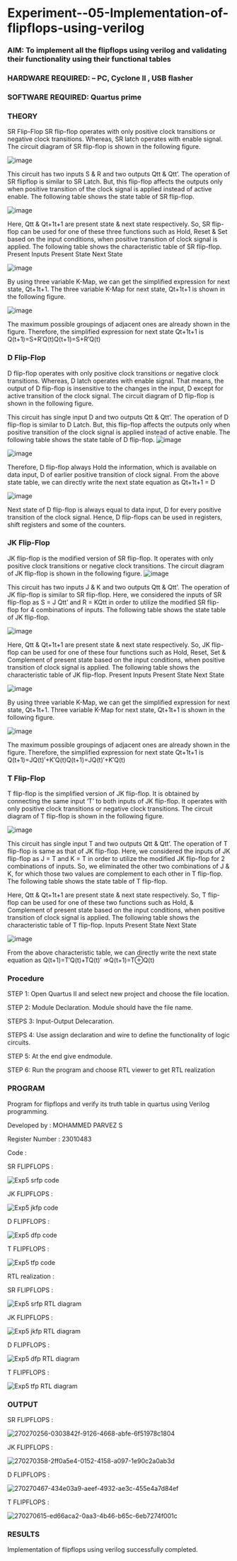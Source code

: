# Experiment--05-Implementation-of-flipflops-using-verilog
### AIM: To implement all the flipflops using verilog and validating their functionality using their functional tables
### HARDWARE REQUIRED:  – PC, Cyclone II , USB flasher
### SOFTWARE REQUIRED:   Quartus prime
### THEORY 
SR Flip-Flop
SR flip-flop operates with only positive clock transitions or negative clock transitions. Whereas, SR latch operates with enable signal. The circuit diagram of SR flip-flop is shown in the following figure.

![image](https://user-images.githubusercontent.com/36288975/167910294-bb550548-b1dc-4cba-9044-31d9037d476b.png)

 
This circuit has two inputs S & R and two outputs Qtt & Qtt’. The operation of SR flipflop is similar to SR Latch. But, this flip-flop affects the outputs only when positive transition of the clock signal is applied instead of active enable.
The following table shows the state table of SR flip-flop.


![image](https://user-images.githubusercontent.com/36288975/167910648-ced88e69-869c-42e2-9718-a285a3902446.png)


Here, Qtt & Qt+1t+1 are present state & next state respectively. So, SR flip-flop can be used for one of these three functions such as Hold, Reset & Set based on the input conditions, when positive transition of clock signal is applied. The following table shows the characteristic table of SR flip-flop.
Present Inputs	Present State	Next State


![image](https://user-images.githubusercontent.com/36288975/167908180-5fc9d589-1cb5-41f5-b2c8-927e04f5f387.png)

By using three variable K-Map, we can get the simplified expression for next state, Qt+1t+1. The three variable K-Map for next state, Qt+1t+1 is shown in the following figure.

![image](https://user-images.githubusercontent.com/36288975/167908214-25b30a54-db20-4bcb-9385-5f93a1982a09.png)

 
The maximum possible groupings of adjacent ones are already shown in the figure. Therefore, the simplified expression for next state Qt+1t+1 is
Q(t+1)=S+R′Q(t)Q(t+1)=S+R′Q(t)


### D Flip-Flop
D flip-flop operates with only positive clock transitions or negative clock transitions. Whereas, D latch operates with enable signal. That means, the output of D flip-flop is insensitive to the changes in the input, D except for active transition of the clock signal. The circuit diagram of D flip-flop is shown in the following figure.
 
This circuit has single input D and two outputs Qtt & Qtt’. The operation of D flip-flop is similar to D Latch. But, this flip-flop affects the outputs only when positive transition of the clock signal is applied instead of active enable.
The following table shows the state table of D flip-flop.
![image](https://user-images.githubusercontent.com/36288975/167908342-e03f0cbb-5958-43bb-b74a-5e3ec2341675.png)

![image](https://user-images.githubusercontent.com/36288975/167910325-aeef0739-0a54-40e2-bebd-6f5fa0cad10e.png)



Therefore, D flip-flop always Hold the information, which is available on data input, D of earlier positive transition of clock signal. From the above state table, we can directly write the next state equation as
Qt+1t+1 = D



![image](https://user-images.githubusercontent.com/36288975/167908850-d39d07ba-7f9d-490a-b9f2-274e189fd047.png)

Next state of D flip-flop is always equal to data input, D for every positive transition of the clock signal. Hence, D flip-flops can be used in registers, shift registers and some of the counters.


### JK Flip-Flop
JK flip-flop is the modified version of SR flip-flop. It operates with only positive clock transitions or negative clock transitions. The circuit diagram of JK flip-flop is shown in the following figure.
![image](https://user-images.githubusercontent.com/36288975/167910378-d2d984a7-2815-4d17-8c41-ee4bdf59ec24.png) 

 
This circuit has two inputs J & K and two outputs Qtt & Qtt’. The operation of JK flip-flop is similar to SR flip-flop. Here, we considered the inputs of SR flip-flop as S = J Qtt’ and R = KQtt in order to utilize the modified SR flip-flop for 4 combinations of inputs.
The following table shows the state table of JK flip-flop.


![image](https://user-images.githubusercontent.com/36288975/167908575-59c35afb-50d3-46a2-888c-47478a3179d5.png)

Here, Qtt & Qt+1t+1 are present state & next state respectively. So, JK flip-flop can be used for one of these four functions such as Hold, Reset, Set & Complement of present state based on the input conditions, when positive transition of clock signal is applied. The following table shows the characteristic table of JK flip-flop.
Present Inputs	Present State	Next State

![image](https://user-images.githubusercontent.com/36288975/167908664-c854ffe9-0bd3-44c2-bfa6-e53928181c69.png)


By using three variable K-Map, we can get the simplified expression for next state, Qt+1t+1. Three variable K-Map for next state, Qt+1t+1 is shown in the following figure.
 
 
 ![image](https://user-images.githubusercontent.com/36288975/167908688-fa93c3e9-8323-4864-947d-c11d163d5a90.png)

The maximum possible groupings of adjacent ones are already shown in the figure. Therefore, the simplified expression for next state Qt+1t+1 is
Q(t+1)=JQ(t)′+K′Q(t)Q(t+1)=JQ(t)′+K′Q(t)



### T Flip-Flop
T flip-flop is the simplified version of JK flip-flop. It is obtained by connecting the same input ‘T’ to both inputs of JK flip-flop. It operates with only positive clock transitions or negative clock transitions. The circuit diagram of T flip-flop is shown in the following figure.

![image](https://user-images.githubusercontent.com/36288975/167911534-5f3c445d-bc68-46e2-9a9c-7efce5febc60.png)



This circuit has single input T and two outputs Qtt & Qtt’. The operation of T flip-flop is same as that of JK flip-flop. Here, we considered the inputs of JK flip-flop as J = T and K = T in order to utilize the modified JK flip-flop for 2 combinations of inputs. So, we eliminated the other two combinations of J & K, for which those two values are complement to each other in T flip-flop.
The following table shows the state table of T flip-flop.



Here, Qtt & Qt+1t+1 are present state & next state respectively. So, T flip-flop can be used for one of these two functions such as Hold, & Complement of present state based on the input conditions, when positive transition of clock signal is applied. The following table shows the characteristic table of T flip-flop.
Inputs	Present State	Next State


![image](https://user-images.githubusercontent.com/36288975/167909015-53aa9450-3f28-4202-887a-79d88228f8a0.png)

From the above characteristic table, we can directly write the next state equation as
Q(t+1)=T′Q(t)+TQ(t)′
⇒Q(t+1)=T⊕Q(t)

### Procedure

STEP 1: Open Quartus II and select new project and choose the file location.

STEP 2: Module Declaration. Module should have the file name.

STEPS 3: Input-Output Delecaration.

STEPS 4: Use assign declaration and wire to define the functionality of logic circuits.

STEP 5: At the end give endmodule.

STEP 6: Run the program and choose RTL viewer to get RTL realization

### PROGRAM 

Program for flipflops  and verify its truth table in quartus using Verilog programming.

Developed by : MOHAMMED PARVEZ S

Register Number : 23010483

Code :

SR FLIPFLOPS :

![Exp5 srfp code](https://github.com/MohammedParvez129/Experiment--05-Implementation-of-flipflops-using-verilog/assets/143175737/7c3f402f-e982-4007-8eaa-cfef750b4c16)

JK FLIPFLOPS :

![Exp5 jkfp code](https://github.com/MohammedParvez129/Experiment--05-Implementation-of-flipflops-using-verilog/assets/143175737/7df328ae-0f17-40ee-bb32-025fe937d70f)

D FLIPFLOPS :

![Exp5 dfp code](https://github.com/MohammedParvez129/Experiment--05-Implementation-of-flipflops-using-verilog/assets/143175737/64a54a38-2726-4d9e-8bd8-2d98095b9971)

T FLIPFLOPS :

![Exp5 tfp code](https://github.com/MohammedParvez129/Experiment--05-Implementation-of-flipflops-using-verilog/assets/143175737/fbf5681c-8039-4c5c-8f38-be15638b348a)

RTL realization :

SR FLIPFLOPS :

![Exp5 srfp RTL diagram](https://github.com/MohammedParvez129/Experiment--05-Implementation-of-flipflops-using-verilog/assets/143175737/a25d4bcb-06e8-4161-8999-a6f201e57cf1)

JK FLIPFLOPS :

![Exp5 jkfp RTL diagram](https://github.com/MohammedParvez129/Experiment--05-Implementation-of-flipflops-using-verilog/assets/143175737/0ebb18db-76c2-49e6-a23b-84c1a82fbacf)

D FLIPFLOPS :

![Exp5 dfp RTL diagram](https://github.com/MohammedParvez129/Experiment--05-Implementation-of-flipflops-using-verilog/assets/143175737/13b96bba-c037-43f3-951b-ba4e34f3d55a)

T FLIPFLOPS :

![Exp5 tfp RTL diagram](https://github.com/MohammedParvez129/Experiment--05-Implementation-of-flipflops-using-verilog/assets/143175737/a89092b5-fe8f-48c1-8889-3bfc95eb0f41)

### OUTPUT 

SR FLIPFLOPS :

![270270256-0303842f-9126-4668-abfe-6f51978c1804](https://github.com/MohammedParvez129/Experiment--05-Implementation-of-flipflops-using-verilog/assets/143175737/9238aa2e-e633-4a99-bdb0-44f61e2d2af5)

JK FLIPFLOPS :

![270270358-2ff0a5e4-0152-4158-a097-1e90c2a0ab3d](https://github.com/MohammedParvez129/Experiment--05-Implementation-of-flipflops-using-verilog/assets/143175737/7cdd9914-b84c-4816-9afb-8fb0139424d2)

D FLIPFLOPS :

![270270467-434e03a9-aeef-4932-ae3c-455e4a7d84ef](https://github.com/MohammedParvez129/Experiment--05-Implementation-of-flipflops-using-verilog/assets/143175737/1fd0980f-d40d-4818-b8cf-ef9d17082620)

T FLIPFLOPS :

![270270615-ed66aca2-0aa3-4b46-b65c-6eb7274f001c](https://github.com/MohammedParvez129/Experiment--05-Implementation-of-flipflops-using-verilog/assets/143175737/f7c4aeee-92ee-4c0d-aa09-53c64b87a83e)

### RESULTS 

Implementation of flipflops using verilog successfully completed.
